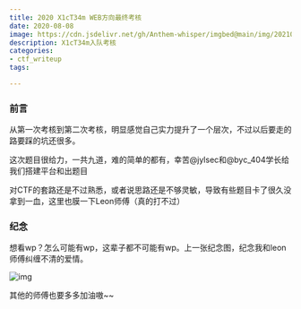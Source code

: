 ```yaml
---
title: 2020 X1cT34m WEB方向最终考核
date: 2020-08-08
image: https://cdn.jsdelivr.net/gh/Anthem-whisper/imgbed@main/img/20210120164754.jpeg
description: X1cT34m入队考核
categories: 
- ctf_writeup
tags:

---
```

### 前言

从第一次考核到第二次考核，明显感觉自己实力提升了一个层次，不过以后要走的路要踩的坑还很多。

这次题目很给力，一共九道，难的简单的都有，幸苦@jylsec和@byc_404学长给我们搭建平台和出题目

对CTF的套路还是不过熟悉，或者说思路还是不够灵敏，导致有些题目卡了很久没拿到一血，这里也膜一下Leon师傅（真的打不过）

 

### 纪念

想看wp？怎么可能有wp，这辈子都不可能有wp。上一张纪念图，纪念我和leon师傅纠缠不清的爱情。

![img](https://cdn.jsdelivr.net/gh/Anthem-whisper/imgbed@main/img/20210120181230.png)

 

其他的师傅也要多多加油嗷~~